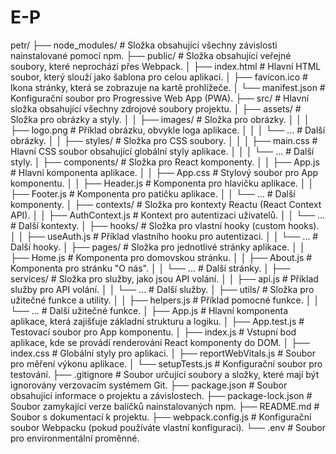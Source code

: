 # E-P


petr/
├── node_modules/              # Složka obsahující všechny závislosti nainstalované pomocí npm.
├── public/                    # Složka obsahující veřejné soubory, které neprochází přes Webpack.
│   ├── index.html             # Hlavní HTML soubor, který slouží jako šablona pro celou aplikaci.
│   ├── favicon.ico            # Ikona stránky, která se zobrazuje na kartě prohlížeče.
│   └── manifest.json          # Konfigurační soubor pro Progressive Web App (PWA).
├── src/                       # Hlavní složka obsahující všechny zdrojové soubory projektu.
│   ├── assets/                # Složka pro obrázky a styly.
│   │   ├── images/            # Složka pro obrázky.
│   │   │   ├── logo.png       # Příklad obrázku, obvykle loga aplikace.
│   │   │   └── ...            # Další obrázky.
│   │   ├── styles/            # Složka pro CSS soubory.
│   │   │   ├── main.css       # Hlavní CSS soubor obsahující globální styly aplikace.
│   │   │   └── ...            # Další styly.
│   ├── components/            # Složka pro React komponenty.
│   │   ├── App.js             # Hlavní komponenta aplikace.
│   │   ├── App.css            # Stylový soubor pro App komponentu.
│   │   ├── Header.js          # Komponenta pro hlavičku aplikace.
│   │   ├── Footer.js          # Komponenta pro patičku aplikace.
│   │   └── ...                # Další komponenty.
│   ├── contexts/              # Složka pro kontexty Reactu (React Context API).
│   │   ├── AuthContext.js     # Kontext pro autentizaci uživatelů.
│   │   └── ...                # Další kontexty.
│   ├── hooks/                 # Složka pro vlastní hooky (custom hooks).
│   │   ├── useAuth.js         # Příklad vlastního hooku pro autentizaci.
│   │   └── ...                # Další hooky.
│   ├── pages/                 # Složka pro jednotlivé stránky aplikace.
│   │   ├── Home.js            # Komponenta pro domovskou stránku.
│   │   ├── About.js           # Komponenta pro stránku "O nás".
│   │   └── ...                # Další stránky.
│   ├── services/              # Složka pro služby, jako jsou API volání.
│   │   ├── api.js             # Příklad služby pro API volání.
│   │   └── ...                # Další služby.
│   ├── utils/                 # Složka pro užitečné funkce a utility.
│   │   ├── helpers.js         # Příklad pomocné funkce.
│   │   └── ...                # Další užitečné funkce.
│   ├── App.js                 # Hlavní komponenta aplikace, která zajišťuje základní strukturu a logiku.
│   ├── App.test.js            # Testovací soubor pro App komponentu.
│   ├── index.js               # Vstupní bod aplikace, kde se provádí renderování React komponenty do DOM.
│   ├── index.css              # Globální styly pro aplikaci.
│   ├── reportWebVitals.js     # Soubor pro měření výkonu aplikace.
│   └── setupTests.js          # Konfigurační soubor pro testování.
├── .gitignore                 # Soubor určující soubory a složky, které mají být ignorovány verzovacím systémem Git.
├── package.json               # Soubor obsahující informace o projektu a závislostech.
├── package-lock.json          # Soubor zamykající verze balíčků nainstalovaných npm.
├── README.md                  # Soubor s dokumentací k projektu.
├── webpack.config.js          # Konfigurační soubor Webpacku (pokud používáte vlastní konfiguraci).
└── .env                       # Soubor pro environmentální proměnné.
